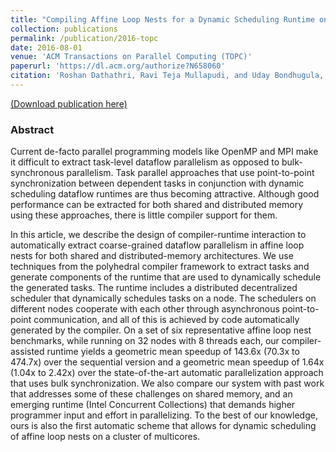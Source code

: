 ```yaml
---
title: "Compiling Affine Loop Nests for a Dynamic Scheduling Runtime on Shared and Distributed Memory"
collection: publications
permalink: /publication/2016-topc
date: 2016-08-01
venue: 'ACM Transactions on Parallel Computing (TOPC)'
paperurl: 'https://dl.acm.org/authorize?N658060'
citation: 'Roshan Dathathri, Ravi Teja Mullapudi, and Uday Bondhugula, “Compiling Affine Loop Nests for a Dynamic Scheduling Runtime on Shared and Distributed Memory,” Proceedings of the ACM Transactions on Parallel Computing (TOPC), August 2016.'
---
```

[(Download publication here)](https://www.cs.utexas.edu/~roshan/dynamic_scheduling_topc16.pdf)

### Abstract

Current de-facto parallel programming models like OpenMP and MPI make it difficult to extract task-level dataflow parallelism as opposed to bulk-synchronous parallelism. Task parallel approaches that use point-to-point synchronization between dependent tasks in conjunction with dynamic scheduling dataflow runtimes are thus becoming attractive. Although good performance can be extracted for both shared and distributed memory using these approaches, there is little compiler support for them.

In this article, we describe the design of compiler-runtime interaction to automatically extract coarse-grained dataflow parallelism in affine loop nests for both shared and distributed-memory architectures. We use techniques from the polyhedral compiler framework to extract tasks and generate components of the runtime that are used to dynamically schedule the generated tasks. The runtime includes a distributed decentralized scheduler that dynamically schedules tasks on a node. The schedulers on different nodes cooperate with each other through asynchronous point-to-point communication, and all of this is achieved by code automatically generated by the compiler. On a set of six representative affine loop nest benchmarks, while running on 32 nodes with 8 threads each, our compiler-assisted runtime yields a geometric mean speedup of 143.6x (70.3x to 474.7x) over the sequential version and a geometric mean speedup of 1.64x (1.04x to 2.42x) over the state-of-the-art automatic parallelization approach that uses bulk synchronization. We also compare our system with past work that addresses some of these challenges on shared memory, and an emerging runtime (Intel Concurrent Collections) that demands higher programmer input and effort in parallelizing. To the best of our knowledge, ours is also the first automatic scheme that allows for dynamic scheduling of affine loop nests on a cluster of multicores.